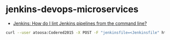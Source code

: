 # jenkins-devops-microservices

- [Jenkins: How do I lint Jenkins pipelines from the command line?](https://stackoverflow.com/questions/44703012/jenkins-how-do-i-lint-jenkins-pipelines-from-the-command-line)

```bash
curl --user atoosa:Codered2015 -X POST -F "jenkinsfile=<Jenkinsfile" http://localhost:8081/pipeline-model-converter/validate
```
